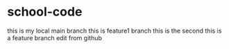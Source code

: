 # school-code

this is my local main branch
this is feature1 branch
this is the second
this is a feature branch
edit from github

